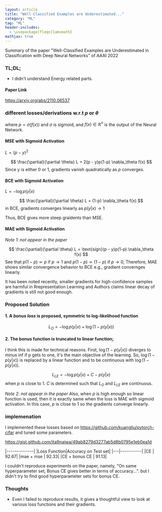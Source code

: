 ```yaml
---
layout: article
title: "Well-Classified Examples are Underestimated..."
category: "ML"
tag: "ML"
header-includes:
  - \usepackage[fleqn]{amsmath}
mathjax: true
---
```



Summary of the paper "Well-Classified Examples are Underestimated in Classification with Deep Neural Networks" of AAAI 2022

### TL;DL;
- I didn't understand Energy related parts.

#### Paper Link
https://arxiv.org/abs/2110.06537

### different losses/derivations w.r.t $p$ or $\theta$
where $p = \sigma(f(x))$ and $\sigma$ is sigmoid, and $f(x) \in \mathbb{R}^n$ is the output of the Neural Network.

#### MSE with Sigmoid Activation
$L = (p - y)^2$

$$
  \frac{\partial}{\partial \theta} L = 2(p - y)p(1-p) \nabla_\theta f(x)
$$
Since y is either 0 or 1, gradients vanish quadratically as $p$  converges.

#### BCE with Sigmoid Activation

$L = -\log p(y \vert x)$

$$
  \frac{\partial}{\partial \theta} L = (1-p) \nabla_\theta f(x)
$$
in BCE, gradients converges linearly as $p(y \vert x) \rightarrow  1$

Thus, BCE gives more steep graidents than MSE.


#### MAE with Sigmoid Activation

*Note 1: not appear in the paper*

$$
  \frac{\partial}{\partial \theta} L = \text{sign}(p - y)p(1-p) \nabla_\theta f(x)
$$
See that $p(1 - p) \simeq p$ if $p \rightarrow 1$ and  $p(1-p) \simeq (1 - p)$ if $p \rightarrow 0$, Therefore, MAE shows similar convergence behavior to BCE e.g., gradient convernges linearly.



It has been noted recently, smaller gradients for high-confidence samples are harmful in Rrepresentation Learning and Authors claims linear decay of gradients is still not good enough.

### Proposed Solution

#### 1. A *bonus loss* is proposed, symmetric to log-likelihood function

$$
  L_O = -\log p(y \vert x) + \log (1 - p(y \vert x))
$$

#### 2. The bonus function is truncated to linear function;

I think this is made for technical reasons. First, $\log (1 - p(y \vert x))$ diverges to minus inf if p gets to one, it's the main objective of the learning. So, $\log (1 - p(y \vert x))$ is replaced by a linear function and to be continuous with $\log (1 - p(y \vert x))$.

$$
  L_{LE} = -\log p(y \vert x) + C - p(y \vert x)
$$
when $p$ is close to 1. $C$ is determined such that $L_{O}$ and $L_{LE}$ are continuous.

*Note 2: not appear in the paper*
Also, when $p$ is high enough so linear function is used, then it is exactly same when the loss is MAE with sigmoid activation. In this case, $p$ is close to $1$ so the gradients converge linearly.


### implemenation

I implemented these losses based on https://github.com/kuangliu/pytorch-cifar and tuned some parameters.

https://gist.github.com/ita9naiwa/49ab8279d3277ab5d8b0795e1eb0ea1d


|--------------|
|Loss Function|Accuracy on Test set|
|---|-----------|
|CE | 92.67|
|mae + mse | 92.33|
|CE + bonus CE | 91.13|

I couldn't reproduce experiments on the paper, namely, "On same hyperparameter set, Bonus CE gives better in terms of accuracy...". but I didn't try to find good hyperparameter sets for bonus CE.

### Thoughts
- Even I failed to reproduce results, it gives a thoughtful view to look at various loss functions and their gradients.